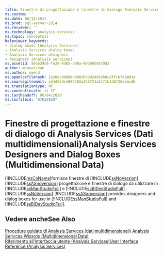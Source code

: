 ```yaml
---
title: Finestre di progettazione e finestre di dialogo Analysis Services (dati multidimensionali) | Microsoft Docs
ms.custom: ''
ms.date: 06/13/2017
ms.prod: sql-server-2014
ms.reviewer: ''
ms.technology: analysis-services
ms.topic: conceptual
helpviewer_keywords:
- dialog boxes [Analysis Services]
- Analysis Services dialog boxes
- Analysis Services designers
- designers [Analysis Services]
ms.assetid: 50d634d8-fe29-4d65-a00a-9939dd6870d2
author: minewiskan
ms.author: owend
ms.openlocfilehash: 1820ec0deb0c990cb50924999b8c8ffc6fa90d3a
ms.sourcegitcommit: ad4d92dce894592a259721a1571b1d8736abacdb
ms.translationtype: MT
ms.contentlocale: it-IT
ms.lasthandoff: 08/04/2020
ms.locfileid: "87625920"
---
```

# <a name="analysis-services-designers-and-dialog-boxes-multidimensional-data"></a><span data-ttu-id="bbf11-102">Finestre di progettazione e finestre di dialogo di Analysis Services (Dati multidimensionali)</span><span class="sxs-lookup"><span data-stu-id="bbf11-102">Analysis Services Designers and Dialog Boxes (Multidimensional Data)</span></span>
  [!INCLUDE[msCoName](../includes/msconame-md.md)]<span data-ttu-id="bbf11-103">fornisce finestre di [!INCLUDE[ssNoVersion](../includes/ssnoversion-md.md)] [!INCLUDE[ssASnoversion](../includes/ssasnoversion-md.md)] progettazione e finestre di dialogo da utilizzare in [!INCLUDE[ssManStudioFull](../includes/ssmanstudiofull-md.md)] e [!INCLUDE[ssBIDevStudioFull](../includes/ssbidevstudiofull-md.md)] .</span><span class="sxs-lookup"><span data-stu-id="bbf11-103">[!INCLUDE[ssNoVersion](../includes/ssnoversion-md.md)] [!INCLUDE[ssASnoversion](../includes/ssasnoversion-md.md)] provides designers and dialog boxes for use in [!INCLUDE[ssManStudioFull](../includes/ssmanstudiofull-md.md)] and [!INCLUDE[ssBIDevStudioFull](../includes/ssbidevstudiofull-md.md)].</span></span>  
  
## <a name="see-also"></a><span data-ttu-id="bbf11-104">Vedere anche</span><span class="sxs-lookup"><span data-stu-id="bbf11-104">See Also</span></span>  
 <span data-ttu-id="bbf11-105">[Procedure guidate di Analysis Services &#40;dati multidimensionali&#41;](analysis-services-wizards-multidimensional-data.md) </span><span class="sxs-lookup"><span data-stu-id="bbf11-105">[Analysis Services Wizards &#40;Multidimensional Data&#41;](analysis-services-wizards-multidimensional-data.md) </span></span>  
 [<span data-ttu-id="bbf11-106">Riferimento all'interfaccia utente &#40;Analysis Services&#41;</span><span class="sxs-lookup"><span data-stu-id="bbf11-106">User Interface Reference &#40;Analysis Services&#41;</span></span>](user-interface-reference-analysis-services.md)  
  
  
